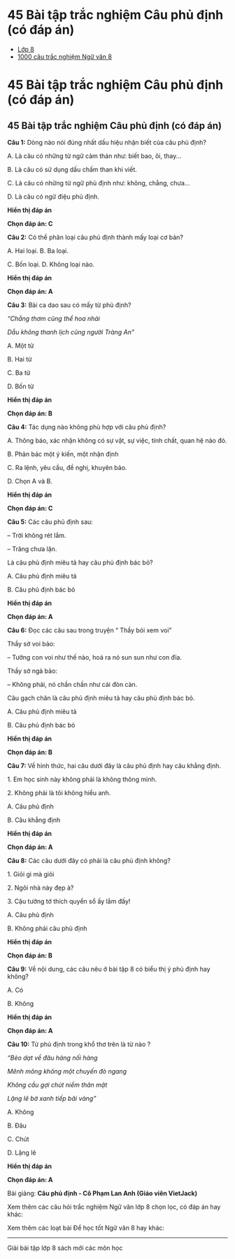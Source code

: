 # 45 Bài tập trắc nghiệm Câu phủ định (có đáp án)

  * [Lớp 8](https://vietjack.com/series/lop-8.jsp)
  * [1000 câu trắc nghiệm Ngữ văn 8](https://vietjack.com/ngu-van-8/trac-nghiem-ngu-van-lop-8.jsp)



# 45 Bài tập trắc nghiệm Câu phủ định (có đáp án)

## 45 Bài tập trắc nghiệm Câu phủ định (có đáp án)

**Câu 1:** Dòng nào nói đúng nhất dấu hiệu nhận biết của câu phủ định?

A. Là câu có những từ ngữ cảm thán như: biết bao, ôi, thay…

B. Là câu có sử dụng dấu chấm than khi viết.

C. Là câu có những từ ngữ phủ định như: không, chẳng, chưa…

D. Là câu có ngữ điệu phủ định.

**Hiển thị đáp án**

**Chọn đáp án: C**

**Câu 2:** Có thể phân loại câu phủ định thành mấy loại cơ bản?

A. Hai loại. B. Ba loại.

C. Bốn loại. D. Không loại nào.

**Hiển thị đáp án**

**Chọn đáp án: A**

**Câu 3:** Bài ca dao sau có mấy từ phủ định?

_“Chẳng thơm cũng thể hoa nhài_

_Dẫu không thanh lịch cũng người Tràng An”_

A. Một từ

B. Hai từ

C. Ba từ 

D. Bốn từ 

**Hiển thị đáp án**

**Chọn đáp án: B**

**Câu 4:** Tác dụng nào không phù hợp với câu phủ định?

A. Thông báo, xác nhận không có sự vật, sự việc, tính chất, quan hệ nào đó.

B. Phản bác một ý kiến, một nhận định 

C. Ra lệnh, yêu cầu, đề nghị, khuyên bảo.

D. Chọn A và B.

**Hiển thị đáp án**

**Chọn đáp án: C**

**Câu 5:** Các câu phủ định sau:

– Trời không rét lắm.

– Trăng chưa lặn.

Là câu phủ định miêu tả hay câu phủ định bác bỏ?

A. Câu phủ định miêu tả 

B. Câu phủ định bác bỏ

**Hiển thị đáp án**

**Chọn đáp án: A**

**Câu 6:** Đọc các câu sau trong truyện “ Thầy bói xem voi”

Thầy sờ voi bảo:

– Tưởng con voi như thế nào, hoá ra nó sun sun như con đỉa.

Thầy sờ ngà bảo:

– Không phải, nó chần chần như cái đòn càn.

Câu gạch chân là câu phủ định miêu tả hay câu phủ định bác bỏ.

A. Câu phủ định miêu tả 

B. Câu phủ định bác bỏ

**Hiển thị đáp án**

**Chọn đáp án: B**

**Câu 7:** Về hình thức, hai câu dưới đây là câu phủ định hay câu khẳng định.

1\. Em học sinh này không phải là không thông minh.

2\. Không phải là tôi không hiểu anh.

A. Câu phủ định 

B. Câu khẳng định

**Hiển thị đáp án**

**Chọn đáp án: A**

**Câu 8:** Các câu dưới đây có phải là câu phủ định không?

1\. Giỏi gì mà giỏi

2\. Ngôi nhà này đẹp à?

3\. Cậu tưởng tớ thích quyển sổ ấy lắm đấy!

A. Câu phủ định 

B. Không phải câu phủ định

**Hiển thị đáp án**

**Chọn đáp án: B**

**Câu 9:** Về nội dung, các câu nêu ở bài tập 8 có biểu thị ý phủ định hay không? 

A. Có 

B. Không

**Hiển thị đáp án**

**Chọn đáp án: A**

**Câu 10:** Từ phủ định trong khổ thơ trên là từ nào ? 

_“Bèo dạt về đâu hàng nối hàng_

_Mênh mông không một chuyến đò ngang_

_Không cầu gợi chút niềm thân mật_

_Lặng lẽ bờ xanh tiếp bãi vàng”_

A. Không

B. Đâu

C. Chút

D. Lặng lẽ

**Hiển thị đáp án**

**Chọn đáp án: A**

Bài giảng: **Câu phủ định - Cô Phạm Lan Anh (Giáo viên VietJack)**

Xem thêm các câu hỏi trắc nghiệm Ngữ văn lớp 8 chọn lọc, có đáp án hay khác:

Xem thêm các loạt bài Để học tốt Ngữ văn 8 hay khác:

* * *

Giải bài tập lớp 8 sách mới các môn học
